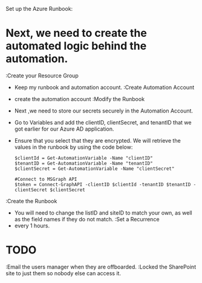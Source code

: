 Set up the Azure Runbook:

Next, we need to create the automated logic behind the automation.
=================================================================================================================================
:Create your Resource Group
-	Keep my runbook and automation account.
:Create Automation Account
-	create the automation account 
:Modify the Runbook
-	Next ,we need to store our secrets securely in the Automation Account. 
-	Go to Variables and add the clientID, clientSecret, and tenantID that we got earlier for our Azure AD application. 
-	Ensure that you select that they are encrypted. We will retrieve the values in the runbook by using the code below:

		$clientId = Get-AutomationVariable -Name "clientID"
		$tenantID = Get-AutomationVariable -Name "tenantID"
		$clientSecret = Get-AutomationVariable -Name "clientSecret"

		#Connect to MSGraph API
		$token = Connect-GraphAPI -clientID $clientId -tenantID $tenantID -clientSecret $clientSecret

:Create the Runbook
-	You will need to change the listID and siteID to match your own, as well as the field names if they do not match.
:Set a Recurrence
-	every 1 hours.
# TODO
:Email the users manager when they are offboarded. 
:Locked the SharePoint site to just them so nobody else can access it.
